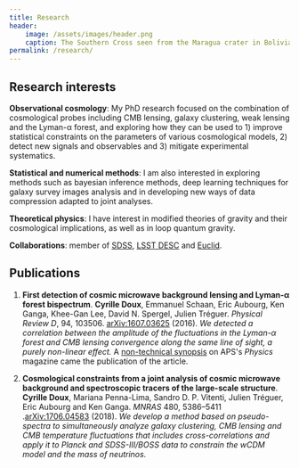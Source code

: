 ```yaml
---
title: Research
header:
    image: /assets/images/header.png
    caption: The Southern Cross seen from the Maragua crater in Bolivia.
permalink: /research/
---
```


## Research interests

**Observational cosmology**: My PhD research focused on the combination of cosmological probes including CMB lensing, galaxy clustering, weak lensing and the Lyman-α forest, and exploring how they can be used to 1) improve statistical constraints on the parameters of various cosmological models, 2) detect new signals and observables and 3) mitigate experimental systematics.

**Statistical and numerical methods**: I am also interested in exploring methods such as bayesian inference methods, deep learning techniques for galaxy survey images analysis and in developing new ways of data compression adapted to joint analyses.

**Theoretical physics**: I have interest in modified theories of gravity and their cosmological implications, as well as in loop quantum gravity.

**Collaborations**: member of [SDSS](http://www.sdss.org/), [LSST DESC](http://lsst-desc.org/) and [Euclid](http://sci.esa.int/euclid/).



## Publications

1.	**First detection of cosmic microwave background lensing and Lyman-α forest bispectrum**. **Cyrille Doux**, Emmanuel Schaan, Eric Aubourg, Ken Ganga, Khee-Gan Lee, David N. Spergel, Julien Tréguer. *Physical Review D*, 94, 103506. [arXiv:1607.03625](https://arxiv.org/abs/1607.03625) (2016).
    *We detected a correlation between the amplitude of the fluctuations in the Lyman-α forest and CMB lensing convergence along the same line of sight, a purely non-linear effect.*
    A [non-technical synopsis](https://physics.aps.org/synopsis-for/10.1103/PhysRevD.94.103506) on APS's *Physics* magazine came the publication of the article.

2.	**Cosmological constraints from a joint analysis of cosmic microwave background and spectroscopic tracers of the large-scale structure**. **Cyrille Doux**, Mariana Penna-Lima, Sandro D. P. Vitenti, Julien Tréguer, Eric Aubourg and Ken Ganga. *MNRAS* 480, 5386–5411 .[arXiv:1706.04583](https://arxiv.org/abs/1706.04583) (2018).
    *We develop a method based on pseudo-spectra to simultaneously analyze galaxy clustering, CMB lensing and CMB temperature fluctuations that includes cross-correlations and apply it to Planck and SDSS-III/BOSS data to constrain the wCDM model and the mass of neutrinos.*
